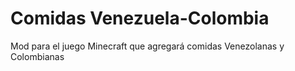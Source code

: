 # Comidas Venezuela-Colombia
Mod para el juego Minecraft que agregará comidas Venezolanas y Colombianas
